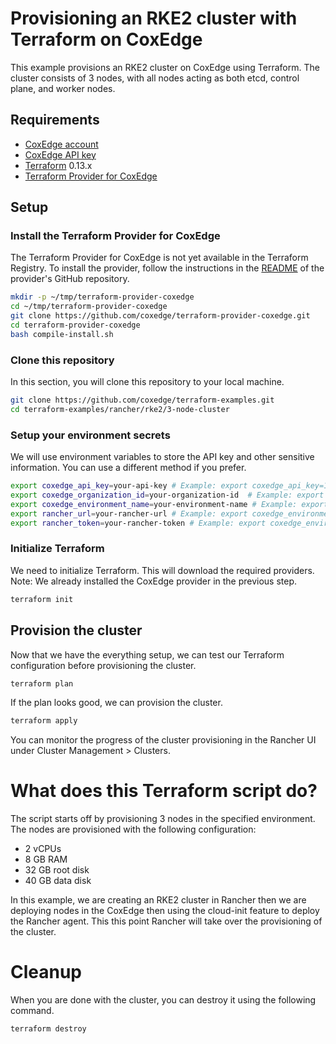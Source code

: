 # Provisioning an RKE2 cluster with Terraform on CoxEdge

This example provisions an RKE2 cluster on CoxEdge using Terraform. The cluster consists of 3 nodes, with all nodes acting as both etcd, control plane, and worker nodes.

## Requirements
- [CoxEdge account](https://www.cox.com/business/edge.html)
- [CoxEdge API key](https://api.coxedge.com/)
- [Terraform](https://www.terraform.io/downloads.html) 0.13.x
- [Terraform Provider for CoxEdge](https://github.com/coxedge/terraform-provider-coxedge)

## Setup

### Install the Terraform Provider for CoxEdge

The Terraform Provider for CoxEdge is not yet available in the Terraform Registry. To install the provider, follow the instructions in the [README](https://github.com/coxedge/terraform-provider-coxedge) of the provider's GitHub repository.

```bash
mkdir -p ~/tmp/terraform-provider-coxedge
cd ~/tmp/terraform-provider-coxedge
git clone https://github.com/coxedge/terraform-provider-coxedge.git
cd terraform-provider-coxedge
bash compile-install.sh
```

### Clone this repository

In this section, you will clone this repository to your local machine.

```bash
git clone https://github.com/coxedge/terraform-examples.git
cd terraform-examples/rancher/rke2/3-node-cluster
```

### Setup your environment secrets

We will use environment variables to store the API key and other sensitive information. You can use a different method if you prefer.

```bash
export coxedge_api_key=your-api-key # Example: export coxedge_api_key=1234567890abcdef1234567890abcdef
export coxedge_organization_id=your-organization-id  # Example: export coxedge_organization_id=123456-7890-abcd-ef123456789
export coxedge_environment_name=your-environment-name # Example: export coxedge_environment_name=dev
export rancher_url=your-rancher-url # Example: export coxedge_environment_id=https://rancher.example.com
export rancher_token=your-rancher-token # Example: export coxedge_environment_id=token-1234567890abcdef1234567890abcdef
```

### Initialize Terraform

We need to initialize Terraform. This will download the required providers. Note: We already installed the CoxEdge provider in the previous step.

```bash
terraform init
```

## Provision the cluster

Now that we have the everything setup, we can test our Terraform configuration before provisioning the cluster.

```bash
terraform plan
```

If the plan looks good, we can provision the cluster.

```bash
terraform apply
```

You can monitor the progress of the cluster provisioning in the Rancher UI under Cluster Management > Clusters.

# What does this Terraform script do?

The script starts off by provisioning 3 nodes in the specified environment. The nodes are provisioned with the following configuration:

- 2 vCPUs
- 8 GB RAM
- 32 GB root disk
- 40 GB data disk

In this example, we are creating an RKE2 cluster in Rancher then we are deploying nodes in the CoxEdge then using the cloud-init feature to deploy the Rancher agent. This this point Rancher will take over the provisioning of the cluster.

# Cleanup

When you are done with the cluster, you can destroy it using the following command.

```bash
terraform destroy
```
